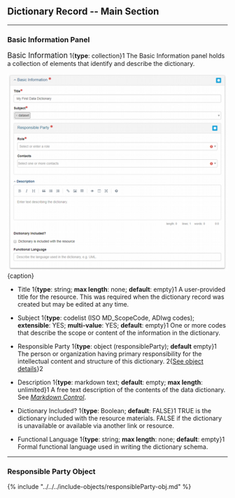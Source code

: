 ## Dictionary Record -- Main Section
---

### Basic Information Panel

<span class="md-panel" style="font-size: larger">Basic Information</span> <i class="fa fa-asterisk required" title="Required"> </i> 1{**type**: collection}1  The <span class="md-panel">Basic Information</span> panel holds a collection of elements that identify and describe the dictionary.

![Dictionary Basic Information Panel](/assets/reference/edit-objects/dictionary/main/basicInfo-main.png){caption}

* <span class="md-element">Title</span> <i class="fa fa-asterisk required" title="Required"> </i> 1{**type**: string; **max length**: none; **default**: empty}1 A user-provided title for the resource.  This was required when the dictionary record was created but may be edited at any time.

* <span class="md-element">Subject</span> <i class="fa fa-asterisk required" title="Required"> </i> 1{**type**: codelist (ISO MD_ScopeCode, ADIwg codes); **extensible**: YES; **multi-value**: YES; **default**: empty}1  One or more codes that describe the scope or content of the information in the dictionary.

* <span class="md-entity">Responsible Party</span> 1{**type**: object (<span class="md-panel">responsibleParty</span>); **default** empty}1 The person or organization having primary responsibility for the intellectual content and structure of this dictionary. 2{[See object details](#responsible-party-object)}2 

* <span class="md-element">Description</span> 1{**type**: markdown text; **default**: empty; **max length**: unlimited}1 A free text description of the contents of the data dictionary.  See *[Markdown Control](../../controls/markdown-control.md)*.

* <span class="md-element">Dictionary Included?</span> 1{**type**: Boolean; **default**: FALSE}1 TRUE is the dictionary included with the resource materials.  FALSE if the dictionary is unavailable or available via another link or resource.

* <span class="md-element">Functional Language</span> 1{**type**: string; **max length**: none; **default**: empty}1 Formal functional language used in writing the dictionary schema. 

----

### Responsible Party Object 

{% include "../../../include-objects/responsibleParty-obj.md" %}
